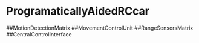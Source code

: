 # ProgramaticallyAidedRCcar

##MotionDetectionMatrix
##MovementControlUnit
##RangeSensorsMatrix
##CentralControlInterface
